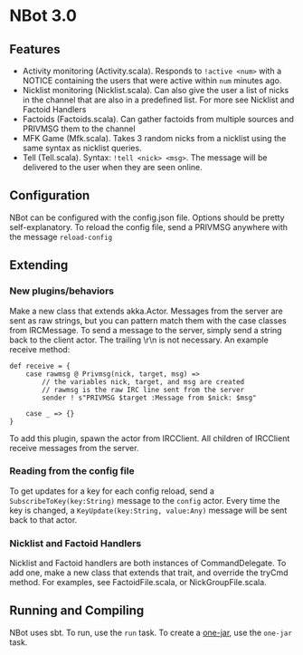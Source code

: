 # NBot 3.0

## Features
* Activity monitoring (Activity.scala). Responds to `!active <num>` with a NOTICE containing the users that were active within `num` minutes ago.
* Nicklist monitoring (Nicklist.scala). Can also give the user a list of nicks in the channel that are also in a predefined list. For more see Nicklist and Factoid Handlers
* Factoids (Factoids.scala). Can gather factoids from multiple sources and PRIVMSG them to the channel
* MFK Game (Mfk.scala). Takes 3 random nicks from a nicklist using the same syntax as nicklist queries.
* Tell (Tell.scala). Syntax: `!tell <nick> <msg>`. The message will be delivered to the user when they are seen online.

## Configuration
NBot can be configured with the config.json file. Options should be pretty self-explanatory. To reload the config file, send a PRIVMSG anywhere with the message `reload-config`

## Extending
### New plugins/behaviors
Make a new class that extends akka.Actor. Messages from the server are sent as raw strings, but you can pattern match them with the case classes from IRCMessage. To send a message to the server, simply send a string back to the client actor. The trailing \\r\\n is not necessary. An example receive method:

	def receive = {
		case rawmsg @ Privmsg(nick, target, msg) =>
			// the variables nick, target, and msg are created
			// rawmsg is the raw IRC line sent from the server
			sender ! s"PRIVMSG $target :Message from $nick: $msg"

		case _ => {}
	}
To add this plugin, spawn the actor from IRCClient. All children of IRCClient receive messages from the server.

### Reading from the config file
To get updates for a key for each config reload, send a `SubscribeToKey(key:String)` message to the `config` actor. Every time the key is changed, a `KeyUpdate(key:String, value:Any)` message will be sent back to that actor.

### Nicklist and Factoid Handlers
Nicklist and Factoid handlers are both instances of CommandDelegate. To add one, make a new class that extends that trait, and override the tryCmd method. For examples, see FactoidFile.scala, or NickGroupFile.scala.

## Running and Compiling
NBot uses sbt. To run, use the `run` task. To create a [one-jar](https://github.com/sbt/sbt-onejar), use the `one-jar` task.
